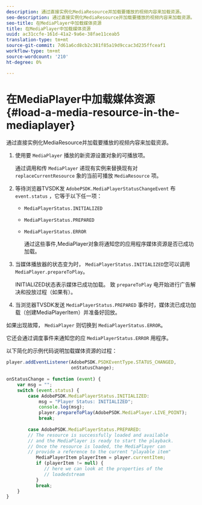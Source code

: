 ```yaml
---
description: 通过直接实例化MediaResource并加载要播放的视频内容来加载资源。
seo-description: 通过直接实例化MediaResource并加载要播放的视频内容来加载资源。
seo-title: 在MediaPlayer中加载媒体资源
title: 在MediaPlayer中加载媒体资源
uuid: ac31ccfe-161d-41a2-9a6e-38fae11ceab5
translation-type: tm+mt
source-git-commit: 7d61a6cd8cb2c381f85a19d9ccac3d235ffceaf1
workflow-type: tm+mt
source-wordcount: '210'
ht-degree: 0%

---
```



# 在MediaPlayer中加载媒体资源 {#load-a-media-resource-in-the-mediaplayer}

通过直接实例化MediaResource并加载要播放的视频内容来加载资源。

1. 使用要 `MediaPlayer` 播放的新资源设置对象的可播放项。

   通过调用和传 `MediaPlayer` 递现有实例来替换现有对 `replaceCurrentResource` 象的当前可播放 `MediaResource` 项。

1. 等待浏览器TVSDK发 `AdobePSDK.MediaPlayerStatusChangeEvent` 布 `event.status` ，它等于以下任一项：

   * `MediaPlayerStatus.INITIALIZED`
   * `MediaPlayerStatus.PREPARED`
   * `MediaPlayerStatus.ERROR`

      通过这些事件,MediaPlayer对象将通知您的应用程序媒体资源是否已成功加载。

1. 当媒体播放器的状态变为时， `MediaPlayerStatus.INITIALIZED`您可以调用 `MediaPlayer.prepareToPlay`。

   INITIALIZED状态表示媒体已成功加载。 致 `prepareToPlay` 电开始进行广告解决和投放过程（如果有）。
1. 当浏览器TVSDK发送 `MediaPlayerStatus.PREPARED` 事件时，媒体流已成功加载（创建MediaPlayerItem）并准备好回放。

如果出现故障， `MediaPlayer` 则切换到 `MediaPlayerStatus.ERROR`。

它还会通过调度事件来通知您的应 `MediaPlayerStatus.ERROR` 用程序。

><!--<a id="example_3774607C6F08473282CF0CB7F3D82373"></a>-->


以下简化的示例代码说明加载媒体资源的过程：

```js
player.addEventListener(AdobePSDK.PSDKEventType.STATUS_CHANGED,  
                        onStatusChange); 
 
onStatusChange = function (event) { 
    var msg = ""; 
    switch (event.status) { 
        case AdobePSDK.MediaPlayerStatus.INITIALIZED: 
            msg = "Player Status: INITIALIZED"; 
            console.log(msg); 
            player.prepareToPlay(AdobePSDK.MediaPlayer.LIVE_POINT); 
            break; 
 
        case AdobePSDK.MediaPlayerStatus.PREPARED: 
        // The resource is successfully loaded and available 
        // and the MediaPlayer is ready to start the playback. 
        // Once the resource is loaded, the MediaPlayer can 
        // provide a reference to the current "playable item" 
           MediaPlayerItem playerItem = player.currentItem; 
           if (playerItem != null) {  
              // here we can look at the properties of the  
              // loadedstream 
           } 
           break; 
    } 
}
```

